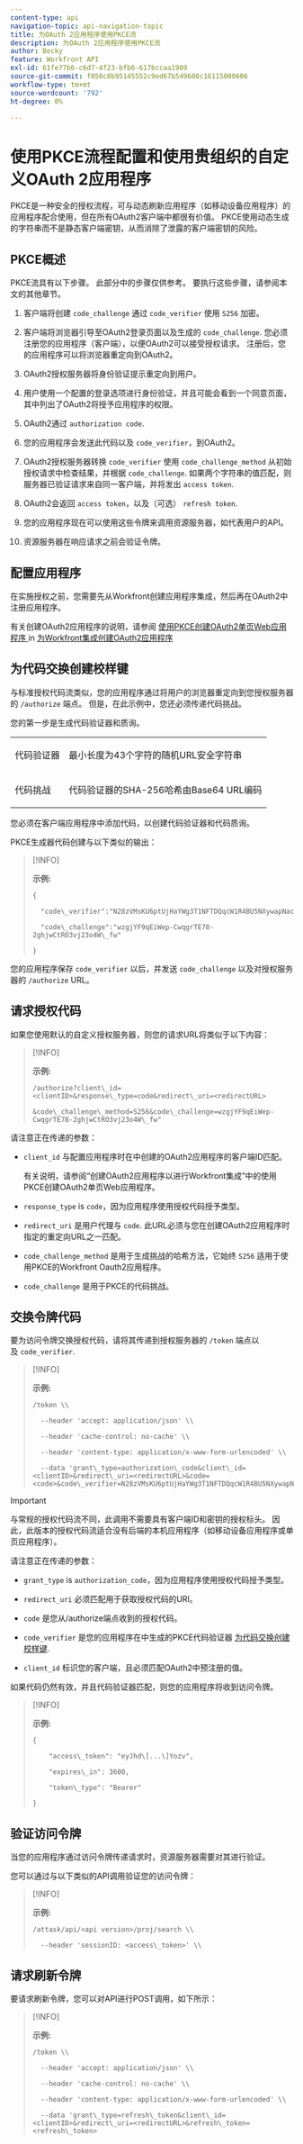 ```yaml
---
content-type: api
navigation-topic: api-navigation-topic
title: 为OAuth 2应用程序使用PKCE流
description: 为OAuth 2应用程序使用PKCE流
author: Becky
feature: Workfront API
exl-id: 61fe77b6-c6d7-4f23-bfb6-617bccaa1989
source-git-commit: f050c8b95145552c9ed67b549608c16115000606
workflow-type: tm+mt
source-wordcount: '792'
ht-degree: 0%

---
```


# 使用PKCE流程配置和使用贵组织的自定义OAuth 2应用程序

PKCE是一种安全的授权流程，可与动态刷新应用程序（如移动设备应用程序）的应用程序配合使用，但在所有OAuth2客户端中都很有价值。 PKCE使用动态生成的字符串而不是静态客户端密钥，从而消除了泄露的客户端密钥的风险。

## PKCE概述

PKCE流具有以下步骤。 此部分中的步骤仅供参考。 要执行这些步骤，请参阅本文的其他章节。

1. 客户端将创建 `code_challenge` 通过 `code_verifier` 使用 `S256` 加密。

1. 客户端将浏览器引导至OAuth2登录页面以及生成的 `code_challenge`. 您必须注册您的应用程序（客户端），以便OAuth2可以接受授权请求。 注册后，您的应用程序可以将浏览器重定向到OAuth2。

1. OAuth2授权服务器将身份验证提示重定向到用户。

1. 用户使用一个配置的登录选项进行身份验证，并且可能会看到一个同意页面，其中列出了OAuth2将授予应用程序的权限。

1. OAuth2通过 `authorization code`.

1. 您的应用程序会发送此代码以及 `code_verifier`，到OAuth2。

1. OAuth2授权服务器转换 `code_verifier` 使用 `code_challenge_method` 从初始授权请求中检查结果，并根据 `code_challenge`. 如果两个字符串的值匹配，则服务器已验证请求来自同一客户端，并将发出 `access token`.

1. OAuth2会返回 `access token`，以及（可选） `refresh token`.

1. 您的应用程序现在可以使用这些令牌来调用资源服务器，如代表用户的API。

1. 资源服务器在响应请求之前会验证令牌。


## 配置应用程序

在实施授权之前，您需要先从Workfront创建应用程序集成，然后再在OAuth2中注册应用程序。

有关创建OAuth2应用程序的说明，请参阅 [使用PKCE创建OAuth2单页Web应用程序 ](../../administration-and-setup/configure-integrations/create-oauth-application.md#create-an-oauth2-single-page-web-application-using-pkce) in [为Workfront集成创建OAuth2应用程序](../../administration-and-setup/configure-integrations/create-oauth-application.md)


## 为代码交换创建校样键

与标准授权代码流类似，您的应用程序通过将用户的浏览器重定向到您授权服务器的 `/authorize` 端点。 但是，在此示例中，您还必须传递代码挑战。

您的第一步是生成代码验证器和质询。

<table>
  <col/>
  <col/>
    <tbody>
      <tr>
        <td role="rowheader">代码验证器</td>
        <td>
          <p>最小长度为43个字符的随机URL安全字符串</p>
        </td>
      </tr>
      <tr>
        <td role="rowheader">代码挑战</td>
        <td>
          <p>代码验证器的SHA-256哈希由Base64 URL编码</p>
        </td>
      </tr>
    </tbody>
</table>


您必须在客户端应用程序中添加代码，以创建代码验证器和代码质询。

PKCE生成器代码创建与以下类似的输出：

>[!INFO]
>
>**示例:**
>
>```
>{
>
>  "code\_verifier":"N28zVMsKU6ptUjHaYWg3T1NFTDQqcW1R4BU5NXywapNac4hhfkxjwfhZQat",
>
>  "code\_challenge":"wzgjYF9qEiWep-CwqgrTE78-2ghjwCtRO3vj23o4W\_fw"
>
>}
>```

您的应用程序保存 `code_verifier` 以后，并发送 `code_challenge` 以及对授权服务器的 `/authorize` URL。

## 请求授权代码

如果您使用默认的自定义授权服务器，则您的请求URL将类似于以下内容：

>[!INFO]
>
>**示例:**
>
>
>```
>/authorize?client\_id=<clientID>&response\_type=code&redirect\_uri=<redirectURL>
>
>&code\_challenge\_method=S256&code\_challenge=wzgjYF9qEiWep-CwqgrTE78-2ghjwCtRO3vj23o4W\_fw"
>```

请注意正在传递的参数：

* `client_id` 与配置应用程序时在中创建的OAuth2应用程序的客户端ID匹配。

   有关说明，请参阅“创建OAuth2应用程序以进行Workfront集成”中的使用PKCE创建OAuth2单页Web应用程序。

* `response_type` is `code`，因为应用程序使用授权代码授予类型。

* `redirect_uri` 是用户代理与 `code`. 此URL必须与您在创建OAuth2应用程序时指定的重定向URL之一匹配。

* `code_challenge_method` 是用于生成挑战的哈希方法，它始终 `S256` 适用于使用PKCE的Workfront Oauth2应用程序。

* `code_challenge` 是用于PKCE的代码挑战。


## 交换令牌代码

要为访问令牌交换授权代码，请将其传递到授权服务器的 `/token` 端点以及 `code_verifier`.

>[!INFO]
>
>**示例:**
>
>```
>/token \\
>
>  --header 'accept: application/json' \\
>
>  --header 'cache-control: no-cache' \\
>
>  --header 'content-type: application/x-www-form-urlencoded' \\
>
>  --data 'grant\_type=authorization\_code&client\_id=<clientID>&redirect\_uri=<redirectURL>&code=<code>&code\_verifier=N28zVMsKU6ptUjHaYWg3T1NFTDQqcW1R4BU5NXywapNac4hhfkxjwfhZQat
>```

>[!IMPORTANT]
>
> 与常规的授权代码流不同，此调用不需要具有客户端ID和密钥的授权标头。 因此，此版本的授权代码流适合没有后端的本机应用程序（如移动设备应用程序或单页应用程序）。

请注意正在传递的参数：

* `grant_type` is `authorization_code`，因为应用程序使用授权代码授予类型。

* `redirect_uri` 必须匹配用于获取授权代码的URI。

* `code` 是您从/authorize端点收到的授权代码。

* `code_verifier` 是您的应用程序在中生成的PKCE代码验证器 [为代码交换创建校样键](#Create).

* `client_id` 标识您的客户端，且必须匹配OAuth2中预注册的值。


如果代码仍然有效，并且代码验证器匹配，则您的应用程序将收到访问令牌。

>[!INFO]
>
>**示例:**
>
>```
>{
>
>    "access\_token": "eyJhd\[...\]Yozv",
>
>    "expires\_in": 3600,
>
>    "token\_type": "Bearer"
>
>}
>```

## 验证访问令牌

当您的应用程序通过访问令牌传递请求时，资源服务器需要对其进行验证。

您可以通过与以下类似的API调用验证您的访问令牌：

>[!INFO]
>
>**示例:**
>
>```
>/attask/api/<api version>/proj/search \\
>
>  --header 'sessionID: <access\_token>' \\
>```

## 请求刷新令牌

要请求刷新令牌，您可以对API进行POST调用，如下所示：

>[!INFO]
>
>**示例:**
>
>```
>/token \\
>
>  --header 'accept: application/json' \\
>
>  --header 'cache-control: no-cache' \\
>
>  --header 'content-type: application/x-www-form-urlencoded' \\
>
>  --data 'grant\_type=refresh\_token&client\_id=<clientID>&redirect\_uri=<redirectURL>&refresh\_token=<refresh\_token>
>```
